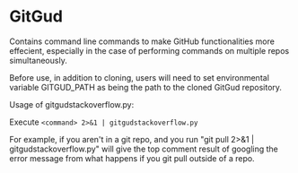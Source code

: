 # GitGud
Contains command line commands to make GitHub functionalities more effecient, especially in the case of performing commands on multiple repos simultaneously.

Before use, in addition to cloning, users will need to set environmental variable GITGUD_PATH as being the path to the cloned GitGud repository.

Usage of gitgudstackoverflow.py:

Execute `<command> 2>&1 | gitgudstackoverflow.py`

For example, if you aren't in a git repo, and you run "git pull 2>&1 | gitgudstackoverflow.py" will give the top comment result of googling the error message from what happens if you git pull outside of a repo.
